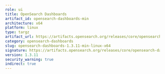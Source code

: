 ```yaml
---
role: ui
title: OpenSearch Dashboards
artifact_id: opensearch-dashboards-min
architecture: x64
platform: linux
type: targz
artifact_url: https://artifacts.opensearch.org/releases/core/opensearch-dashboards/1.3.11/opensearch-dashboards-min-1.3.11-linux-x64.tar.gz
category: opensearch-dashboards
slug: opensearch-dashboards-1.3.11-min-linux-x64
signature: https://artifacts.opensearch.org/releases/core/opensearch-dashboards/1.3.11/opensearch-dashboards-min-1.3.11-linux-x64.tar.gz.sig
version: 1.3.11
security_warning: true
indirect: true
---
```


